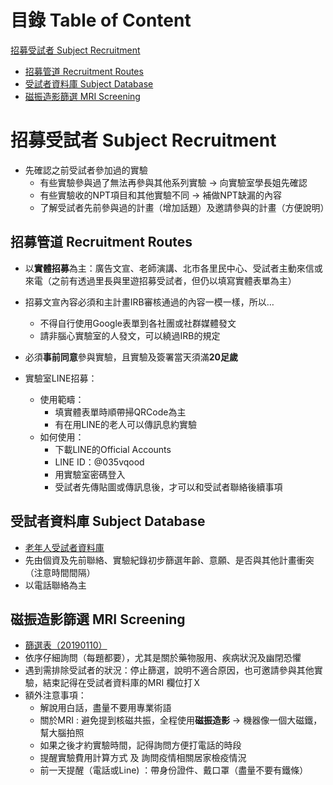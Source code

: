 # 目錄 Table of Content

[招募受試者 Subject Recruitment](#%E6%8B%9B%E5%8B%9F%E5%8F%97%E8%A9%A6%E8%80%85-subject-recruitment)

* [招募管道 Recruitment Routes](#%E6%8B%9B%E5%8B%9F%E7%AE%A1%E9%81%93-recruitment-routes)
* [受試者資料庫 Subject Database](#%E5%8F%97%E8%A9%A6%E8%80%85%E8%B3%87%E6%96%99%E5%BA%AB-subject-database)
* [磁振造影篩選 MRI Screening](#%E7%A3%81%E6%8C%AF%E9%80%A0%E5%BD%B1%E7%AF%A9%E9%81%B8-mri-screening)

# 招募受試者 Subject Recruitment

- 先確認之前受試者參加過的實驗
  - 有些實驗參與過了無法再參與其他系列實驗 -> 向實驗室學長姐先確認
  - 有些實驗收的NPT項目和其他實驗不同 -> 補做NPT缺漏的內容
  - 了解受試者先前參與過的計畫（增加話題）及邀請參與的計畫（方便說明）

## 招募管道 Recruitment Routes

- 以**實體招募**為主：廣告文宣、老師演講、北市各里民中心、受試者主動來信或來電（之前有透過里長與里遊招募受試者，但仍以填寫實體表單為主）
- 招募文宣內容必須和主計畫IRB審核通過的內容一模一樣，所以…
  - 不得自行使用Google表單到各社團或社群媒體發文
  - 請非腦心實驗室的人發文，可以繞過IRB的規定

- 必須**事前同意**參與實驗，且實驗及簽署當天須滿**20足歲**

- 實驗室LINE招募：
  - 使用範疇：
    - 填實體表單時順帶掃QRCode為主
    - 有在用LINE的老人可以傳訊息約實驗
  - 如何使用：
    - 下載LINE的Official Accounts
    - LINE ID：@035vqood
    - 用實驗室密碼登入
    - 受試者先傳貼圖或傳訊息後，才可以和受試者聯絡後續事項

## 受試者資料庫 Subject Database
- [老年人受試者資料庫](https://docs.google.com/spreadsheets/d/1ilgPv5DlUDKkh5cBRCB8Q4GatEO51m2gFPnClqqX-dI/edit#gid=0)
- 先由個資及先前聯絡、實驗紀錄初步篩選年齡、意願、是否與其他計畫衝突（注意時間間隔）
- 以電話聯絡為主
## 磁振造影篩選 MRI Screening
- [篩選表（20190110）](https://drive.google.com/drive/u/2/folders/1HtjbMasUAhBA_NCsBUQoRRzcMrPTgijR)
- 依序仔細詢問（每題都要），尤其是關於藥物服用、疾病狀況及幽閉恐懼
- 遇到需排除受試者的狀況：停止篩選，說明不適合原因，也可邀請參與其他實驗，結束記得在受試者資料庫的MRI 欄位打Ｘ
- 額外注意事項：
  - 解說用白話，盡量不要用專業術語
  - 關於MRI : 避免提到核磁共振，全程使用**磁振造影** → 機器像一個大磁鐵，幫大腦拍照
  - 如果之後才約實驗時間，記得詢問方便打電話的時段
  - 提醒實驗費用計算方式 及 詢問疫情相關居家檢疫情況
  - 前一天提醒（電話或Line) ：帶身份證件、戴口罩（盡量不要有鐵條）

